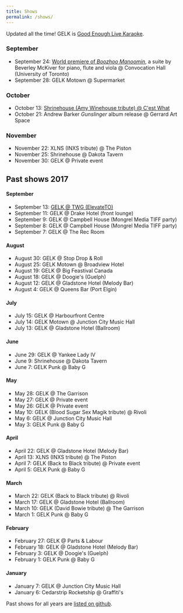 ```yaml
---
title: Shows
permalink: /shows/
---
```


Updated all the time! GELK is [Good Enough Live Karaoke](http://www.goodenoughlivekaraoke.com).

### September
* September 24: [World premiere of _Boozhoo Manoomin_](https://www.eventbrite.ca/e/water-is-life-but-many-cant-drink-it-tickets-36657481514), a suite by Beverley McKiver for piano, flute and viola @ Convocation Hall (University of Toronto)
* September 28: GELK Motown @ Supermarket

### October
* October 13: [Shrinehouse (Amy Winehouse tribute) @ C'est What](https://www.facebook.com/events/106617316689557/)
* October 21: Andrew Barker _Gunslinger_ album release @ Gerrard Art Space

### November
* November 22: XLNS (INXS tribute) @ The Piston
* November 25: Shrinehouse @ Dakota Tavern
* November 30: GELK @ Private event

## Past shows 2017

#### September
* September 13: [GELK @ TWG (ElevateTO)](https://www.facebook.com/events/280621905754305/)
* September 11: GELK @ Drake Hotel (front lounge)
* September 9: GELK @ Campbell House (Mongrel Media TIFF party)
* September 8: GELK @ Campbell House (Mongrel Media TIFF party)
* September 7: GELK @ The Rec Room

#### August
* August 30: GELK @ Stop Drop & Roll
* August 25: GELK Motown @ Broadview Hotel
* August 19: GELK @ Big Feastival Canada
* August 18: GELK @ Doogie's (Guelph)
* August 12: GELK @ Gladstone Hotel (Melody Bar)
* August 4: GELK @ Queens Bar (Port Elgin)

#### July
* July 15: GELK @ Harbourfront Centre
* July 14: GELK Motown @ Junction City Music Hall
* July 13: GELK @ Gladstone Hotel (Ballroom)

#### June
* June 29: GELK @ Yankee Lady IV
* June 9: Shrinehouse @ Dakota Tavern
* June 7: GELK Punk @ Baby G

#### May
* May 28: GELK @ The Garrison
* May 27: GELK @ Private event
* May 26: GELK @ Private event
* May 10: GELK (Blood Sugar Sex Magik tribute) @ Rivoli
* May 6: GELK @ Junction City Music Hall
* May 3: GELK Punk @ Baby G

#### April
* April 22: GELK @ Gladstone Hotel (Melody Bar)
* April 13: XLNS (INXS tribute) @ The Piston
* April 7: GELK (Back to Black tribute) @ Private event
* April 5: GELK Punk @ Baby G

#### March
* March 22: GELK (Back to Black tribute) @ Rivoli
* March 17: GELK @ Gladstone Hotel (Ballroom)
* March 10: GELK (David Bowie tribute) @ The Garrison
* March 1: GELK Punk @ Baby G

#### February
* February 27: GELK @ Parts & Labour
* February 18: GELK @ Gladstone Hotel (Melody Bar)
* February 3: GELK @ Doogie's (Guelph)
* February 1: GELK Punk @ Baby G

#### January
* January 7: GELK @ Junction City Music Hall
* January 6: Cedarstrip Rocketship @ Graffiti's


Past shows for all years are [listed on github](https://github.com/ruhee/show-archive/tree/master/raw).
